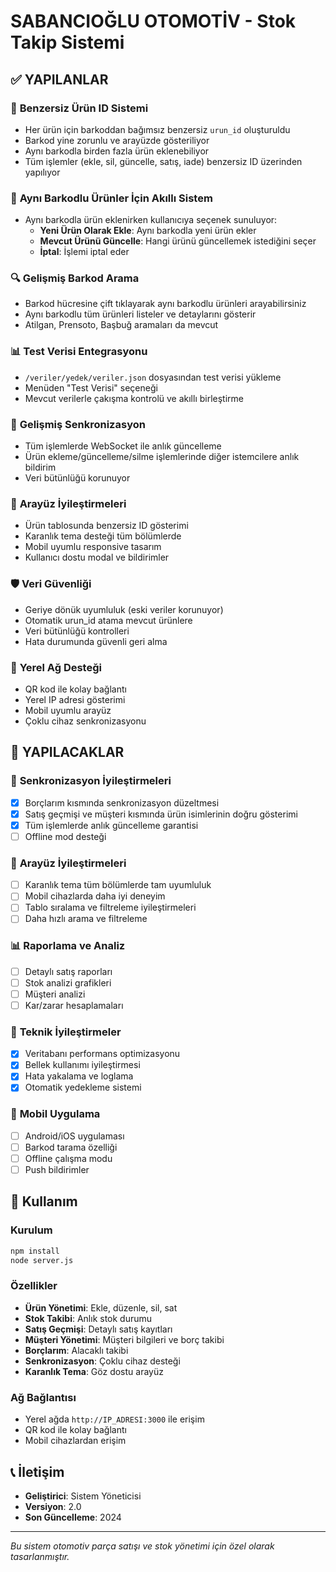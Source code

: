 # SABANCIOĞLU OTOMOTİV - Stok Takip Sistemi

## ✅ YAPILANLAR

### 🔧 **Benzersiz Ürün ID Sistemi**
- Her ürün için barkoddan bağımsız benzersiz `urun_id` oluşturuldu
- Barkod yine zorunlu ve arayüzde gösteriliyor
- Aynı barkodla birden fazla ürün eklenebiliyor
- Tüm işlemler (ekle, sil, güncelle, satış, iade) benzersiz ID üzerinden yapılıyor

### 🎯 **Aynı Barkodlu Ürünler İçin Akıllı Sistem**
- Aynı barkodla ürün eklenirken kullanıcıya seçenek sunuluyor:
  - **Yeni Ürün Olarak Ekle**: Aynı barkodla yeni ürün ekler
  - **Mevcut Ürünü Güncelle**: Hangi ürünü güncellemek istediğini seçer
  - **İptal**: İşlemi iptal eder

### 🔍 **Gelişmiş Barkod Arama**
- Barkod hücresine çift tıklayarak aynı barkodlu ürünleri arayabilirsiniz
- Aynı barkodlu tüm ürünleri listeler ve detaylarını gösterir
- Atilgan, Prensoto, Başbuğ aramaları da mevcut

### 📊 **Test Verisi Entegrasyonu**
- `/veriler/yedek/veriler.json` dosyasından test verisi yükleme
- Menüden "Test Verisi" seçeneği
- Mevcut verilerle çakışma kontrolü ve akıllı birleştirme

### 🔄 **Gelişmiş Senkronizasyon**
- Tüm işlemlerde WebSocket ile anlık güncelleme
- Ürün ekleme/güncelleme/silme işlemlerinde diğer istemcilere anlık bildirim
- Veri bütünlüğü korunuyor

### 🎨 **Arayüz İyileştirmeleri**
- Ürün tablosunda benzersiz ID gösterimi
- Karanlık tema desteği tüm bölümlerde
- Mobil uyumlu responsive tasarım
- Kullanıcı dostu modal ve bildirimler

### 🛡️ **Veri Güvenliği**
- Geriye dönük uyumluluk (eski veriler korunuyor)
- Otomatik urun_id atama mevcut ürünlere
- Veri bütünlüğü kontrolleri
- Hata durumunda güvenli geri alma

### 📱 **Yerel Ağ Desteği**
- QR kod ile kolay bağlantı
- Yerel IP adresi gösterimi
- Mobil uyumlu arayüz
- Çoklu cihaz senkronizasyonu

## 🚧 YAPILACAKLAR

### 🔄 **Senkronizasyon İyileştirmeleri**
- [x] Borçlarım kısmında senkronizasyon düzeltmesi
- [x] Satış geçmişi ve müşteri kısmında ürün isimlerinin doğru gösterimi
- [x] Tüm işlemlerde anlık güncelleme garantisi
- [ ] Offline mod desteği

### 🎨 **Arayüz İyileştirmeleri**
- [ ] Karanlık tema tüm bölümlerde tam uyumluluk
- [ ] Mobil cihazlarda daha iyi deneyim
- [ ] Tablo sıralama ve filtreleme iyileştirmeleri
- [ ] Daha hızlı arama ve filtreleme

### 📊 **Raporlama ve Analiz**
- [ ] Detaylı satış raporları
- [ ] Stok analizi grafikleri
- [ ] Müşteri analizi
- [ ] Kar/zarar hesaplamaları

### 🔧 **Teknik İyileştirmeler**
- [x] Veritabanı performans optimizasyonu
- [x] Bellek kullanımı iyileştirmesi
- [x] Hata yakalama ve loglama
- [x] Otomatik yedekleme sistemi

### 📱 **Mobil Uygulama**
- [ ] Android/iOS uygulaması
- [ ] Barkod tarama özelliği
- [ ] Offline çalışma modu
- [ ] Push bildirimler

## 🚀 **Kullanım**

### Kurulum
```bash
npm install
node server.js
```

### Özellikler
- **Ürün Yönetimi**: Ekle, düzenle, sil, sat
- **Stok Takibi**: Anlık stok durumu
- **Satış Geçmişi**: Detaylı satış kayıtları
- **Müşteri Yönetimi**: Müşteri bilgileri ve borç takibi
- **Borçlarım**: Alacaklı takibi
- **Senkronizasyon**: Çoklu cihaz desteği
- **Karanlık Tema**: Göz dostu arayüz

### Ağ Bağlantısı
- Yerel ağda `http://IP_ADRESI:3000` ile erişim
- QR kod ile kolay bağlantı
- Mobil cihazlardan erişim

## 📞 **İletişim**
- **Geliştirici**: Sistem Yöneticisi
- **Versiyon**: 2.0
- **Son Güncelleme**: 2024

---
*Bu sistem otomotiv parça satışı ve stok yönetimi için özel olarak tasarlanmıştır.* 